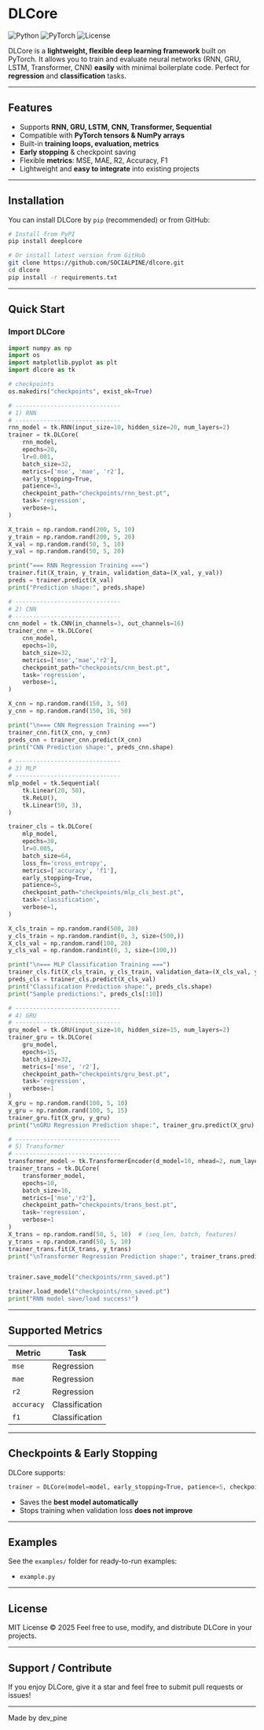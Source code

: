 # DLCore

![Python](https://img.shields.io/badge/python-3.11%2B-blue)
![PyTorch](https://img.shields.io/badge/PyTorch-2.8-green)
![License](https://img.shields.io/badge/license-MIT-orange)

DLCore is a **lightweight, flexible deep learning framework** built on PyTorch.
It allows you to train and evaluate neural networks (RNN, GRU, LSTM, Transformer, CNN) **easily** with minimal boilerplate code. Perfect for **regression** and **classification** tasks.

---

## Features

* Supports **RNN, GRU, LSTM, CNN, Transformer, Sequential**
* Compatible with **PyTorch tensors & NumPy arrays**
* Built-in **training loops, evaluation, metrics**
* **Early stopping** & checkpoint saving
* Flexible **metrics**: MSE, MAE, R2, Accuracy, F1
* Lightweight and **easy to integrate** into existing projects

---

## Installation

You can install DLCore by `pip` (recommended) or from GitHub:

```bash
# Install from PyPI
pip install deeplcore

# Or install latest version from GitHub
git clone https://github.com/SOCIALPINE/dlcore.git
cd dlcore
pip install -r requirements.txt


```

---

## Quick Start

### Import DLCore

```python
import numpy as np
import os
import matplotlib.pyplot as plt
import dlcore as tk

# checkpoints
os.makedirs("checkpoints", exist_ok=True)

# ------------------------------
# 1) RNN
# ------------------------------
rnn_model = tk.RNN(input_size=10, hidden_size=20, num_layers=2)
trainer = tk.DLCore(
    rnn_model,
    epochs=20,
    lr=0.001,
    batch_size=32,
    metrics=['mse', 'mae', 'r2'],
    early_stopping=True,
    patience=3,
    checkpoint_path="checkpoints/rnn_best.pt",
    task='regression',
    verbose=1,
)

X_train = np.random.rand(200, 5, 10)
y_train = np.random.rand(200, 5, 20)
X_val = np.random.rand(50, 5, 10)
y_val = np.random.rand(50, 5, 20)

print("=== RNN Regression Training ===")
trainer.fit(X_train, y_train, validation_data=(X_val, y_val))
preds = trainer.predict(X_val)
print("Prediction shape:", preds.shape)

# ------------------------------
# 2) CNN
# ------------------------------
cnn_model = tk.CNN(in_channels=3, out_channels=16)
trainer_cnn = tk.DLCore(
    cnn_model,
    epochs=10,
    batch_size=32,
    metrics=['mse','mae','r2'],
    checkpoint_path="checkpoints/cnn_best.pt",
    task='regression',
    verbose=1,
)

X_cnn = np.random.rand(150, 3, 50)
y_cnn = np.random.rand(150, 16, 50)

print("\n=== CNN Regression Training ===")
trainer_cnn.fit(X_cnn, y_cnn)
preds_cnn = trainer_cnn.predict(X_cnn)
print("CNN Prediction shape:", preds_cnn.shape)

# ------------------------------
# 3) MLP
# ------------------------------
mlp_model = tk.Sequential(
    tk.Linear(20, 50),
    tk.ReLU(),
    tk.Linear(50, 3),
)

trainer_cls = tk.DLCore(
    mlp_model,
    epochs=30,
    lr=0.005,
    batch_size=64,
    loss_fn='cross_entropy',
    metrics=['accuracy', 'f1'],
    early_stopping=True,
    patience=5,
    checkpoint_path="checkpoints/mlp_cls_best.pt",
    task='classification',
    verbose=1,
)

X_cls_train = np.random.rand(500, 20)
y_cls_train = np.random.randint(0, 3, size=(500,))
X_cls_val = np.random.rand(100, 20)
y_cls_val = np.random.randint(0, 3, size=(100,))

print("\n=== MLP Classification Training ===")
trainer_cls.fit(X_cls_train, y_cls_train, validation_data=(X_cls_val, y_cls_val))
preds_cls = trainer_cls.predict(X_cls_val)
print("Classification Prediction shape:", preds_cls.shape)
print("Sample predictions:", preds_cls[:10])

# ------------------------------
# 4) GRU
# ------------------------------
gru_model = tk.GRU(input_size=10, hidden_size=15, num_layers=2)
trainer_gru = tk.DLCore(
    gru_model,
    epochs=15,
    batch_size=32,
    metrics=['mse', 'r2'],
    checkpoint_path="checkpoints/gru_best.pt",
    task='regression',
    verbose=1
)
X_gru = np.random.rand(100, 5, 10)
y_gru = np.random.rand(100, 5, 15)
trainer_gru.fit(X_gru, y_gru)
print("\nGRU Regression Prediction shape:", trainer_gru.predict(X_gru).shape)

# ------------------------------
# 5) Transformer
# ------------------------------
transformer_model = tk.TransformerEncoder(d_model=10, nhead=2, num_layers=2)
trainer_trans = tk.DLCore(
    transformer_model,
    epochs=10,
    batch_size=16,
    metrics=['mse','r2'],
    checkpoint_path="checkpoints/trans_best.pt",
    task='regression',
    verbose=1
)
X_trans = np.random.rand(50, 5, 10)  # (seq_len, batch, features)
y_trans = np.random.rand(50, 5, 10)
trainer_trans.fit(X_trans, y_trans)
print("\nTransformer Regression Prediction shape:", trainer_trans.predict(X_trans).shape)


trainer.save_model("checkpoints/rnn_saved.pt")

trainer.load_model("checkpoints/rnn_saved.pt")
print("RNN model save/load success!")

```

---

## Supported Metrics

| Metric     | Task           |
| ---------- | -------------- |
| `mse`      | Regression     |
| `mae`      | Regression     |
| `r2`       | Regression     |
| `accuracy` | Classification |
| `f1`       | Classification |

---

## Checkpoints & Early Stopping

DLCore supports:

```python
trainer = DLCore(model=model, early_stopping=True, patience=5, checkpoint_path='best_model.pth')
```

* Saves the **best model automatically**
* Stops training when validation loss **does not improve**

---

## Examples

See the `examples/` folder for ready-to-run examples:

* `example.py`
---

## License

MIT License © 2025
Feel free to use, modify, and distribute DLCore in your projects.

---

##  Support / Contribute

If you enjoy DLCore, give it a star and feel free to submit pull requests or issues!

---

Made by dev_pine
